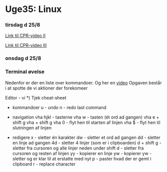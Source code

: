# Uge35: Linux
### tirsdag d 25/8 

[Link til CPR-video II](https://youtu.be/R_b9QT7v-3o)

[Link til CPR-video III](https://youtu.be/N1fQIGzKWIA)

### onsdag d 25/8 


### Terminal øvelse
Nedenfor er der en liste over kommandoer. Og her en [video](https://youtu.be/wW8azHjdmwc) 
Opgaven består i at spotte de vi aktioner der forekomeer

Editor - vi
*) Tjek cheat-sheet
- kommandoer
  u - undo
  n - redo last command

- navigation 
  vha hjkl - tasterne
  vha w - tasten (ét ord ad gangen)
  vha e + shift g
  vha <linjenummer> + shift g
  vha 0 - flyt hen til starten af linjen
  vha $ - flyt hen til slutningen af linjen


- redigere
  x - sletter én karakter
  dw - sletter et ord ad gangen
  dd - sletter en linje ad gangen 
  4d - sletter 4 linjer (som er i clipboarden)
  d + shift g - sletter fra cursoren og alle linjer neden under
  shift d - sletter fra cursoren og resten af linjen
  yy - kopierer en linje
  yw - kopierer 
  yw - sletter og er klar til at erstatte med nyt 
  p - paster hvad der er gemt i clipboard 
  r - replace character



